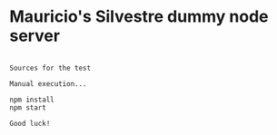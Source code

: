 # Mauricio's Silvestre dummy node server

```

Sources for the test

Manual execution...

npm install
npm start 

Good luck!
